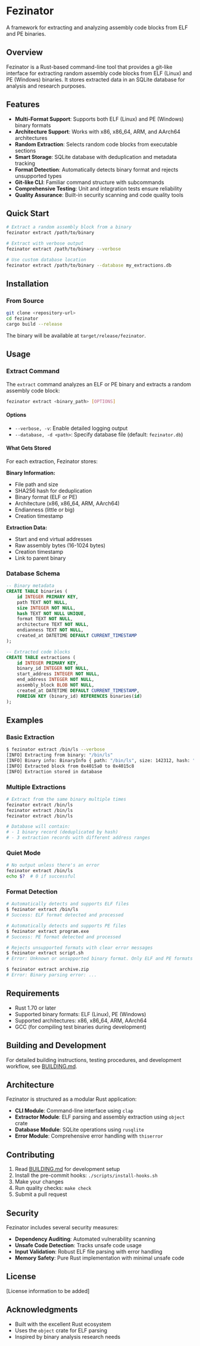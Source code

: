 # Fezinator

A framework for extracting and analyzing assembly code blocks from ELF and PE binaries.

## Overview

Fezinator is a Rust-based command-line tool that provides a git-like interface for extracting random assembly code blocks from ELF (Linux) and PE (Windows) binaries. It stores extracted data in an SQLite database for analysis and research purposes.

## Features

- **Multi-Format Support**: Supports both ELF (Linux) and PE (Windows) binary formats
- **Architecture Support**: Works with x86, x86_64, ARM, and AArch64 architectures
- **Random Extraction**: Selects random code blocks from executable sections
- **Smart Storage**: SQLite database with deduplication and metadata tracking  
- **Format Detection**: Automatically detects binary format and rejects unsupported types
- **Git-like CLI**: Familiar command structure with subcommands
- **Comprehensive Testing**: Unit and integration tests ensure reliability
- **Quality Assurance**: Built-in security scanning and code quality tools

## Quick Start

```bash
# Extract a random assembly block from a binary
fezinator extract /path/to/binary

# Extract with verbose output
fezinator extract /path/to/binary --verbose

# Use custom database location
fezinator extract /path/to/binary --database my_extractions.db
```

## Installation

### From Source

```bash
git clone <repository-url>
cd fezinator
cargo build --release
```

The binary will be available at `target/release/fezinator`.

## Usage

### Extract Command

The `extract` command analyzes an ELF or PE binary and extracts a random assembly code block:

```bash
fezinator extract <binary_path> [OPTIONS]
```

#### Options

- `--verbose, -v`: Enable detailed logging output
- `--database, -d <path>`: Specify database file (default: `fezinator.db`)

#### What Gets Stored

For each extraction, Fezinator stores:

**Binary Information:**
- File path and size
- SHA256 hash for deduplication
- Binary format (ELF or PE)
- Architecture (x86, x86_64, ARM, AArch64)
- Endianness (little or big)
- Creation timestamp

**Extraction Data:**
- Start and end virtual addresses
- Raw assembly bytes (16-1024 bytes)
- Creation timestamp
- Link to parent binary

### Database Schema

```sql
-- Binary metadata
CREATE TABLE binaries (
    id INTEGER PRIMARY KEY,
    path TEXT NOT NULL,
    size INTEGER NOT NULL,
    hash TEXT NOT NULL UNIQUE,
    format TEXT NOT NULL,
    architecture TEXT NOT NULL,
    endianness TEXT NOT NULL,
    created_at DATETIME DEFAULT CURRENT_TIMESTAMP
);

-- Extracted code blocks
CREATE TABLE extractions (
    id INTEGER PRIMARY KEY,
    binary_id INTEGER NOT NULL,
    start_address INTEGER NOT NULL,
    end_address INTEGER NOT NULL,
    assembly_block BLOB NOT NULL,
    created_at DATETIME DEFAULT CURRENT_TIMESTAMP,
    FOREIGN KEY (binary_id) REFERENCES binaries(id)
);
```

## Examples

### Basic Extraction

```bash
$ fezinator extract /bin/ls --verbose
[INFO] Extracting from binary: "/bin/ls"
[INFO] Binary info: BinaryInfo { path: "/bin/ls", size: 142312, hash: "a1b2c3...", format: "ELF", architecture: "x86_64", endianness: "little" }
[INFO] Extracted block from 0x4015a0 to 0x4015c8
[INFO] Extraction stored in database
```

### Multiple Extractions

```bash
# Extract from the same binary multiple times
fezinator extract /bin/ls
fezinator extract /bin/ls  
fezinator extract /bin/ls

# Database will contain:
# - 1 binary record (deduplicated by hash)
# - 3 extraction records with different address ranges
```

### Quiet Mode

```bash
# No output unless there's an error
fezinator extract /bin/ls
echo $?  # 0 if successful
```

### Format Detection

```bash
# Automatically detects and supports ELF files
$ fezinator extract /bin/ls
# Success: ELF format detected and processed

# Automatically detects and supports PE files  
$ fezinator extract program.exe
# Success: PE format detected and processed

# Rejects unsupported formats with clear error messages
$ fezinator extract script.sh
# Error: Unknown or unsupported binary format. Only ELF and PE formats are supported.

$ fezinator extract archive.zip
# Error: Binary parsing error: ...
```

## Requirements

- Rust 1.70 or later
- Supported binary formats: ELF (Linux), PE (Windows)
- Supported architectures: x86, x86_64, ARM, AArch64
- GCC (for compiling test binaries during development)

## Building and Development

For detailed building instructions, testing procedures, and development workflow, see [BUILDING.md](BUILDING.md).

## Architecture

Fezinator is structured as a modular Rust application:

- **CLI Module**: Command-line interface using `clap`
- **Extractor Module**: ELF parsing and assembly extraction using `object` crate
- **Database Module**: SQLite operations using `rusqlite`
- **Error Module**: Comprehensive error handling with `thiserror`

## Contributing

1. Read [BUILDING.md](BUILDING.md) for development setup
2. Install the pre-commit hooks: `./scripts/install-hooks.sh`
3. Make your changes
4. Run quality checks: `make check`
5. Submit a pull request

## Security

Fezinator includes several security measures:

- **Dependency Auditing**: Automated vulnerability scanning
- **Unsafe Code Detection**: Tracks unsafe code usage
- **Input Validation**: Robust ELF file parsing with error handling
- **Memory Safety**: Pure Rust implementation with minimal unsafe code

## License

[License information to be added]

## Acknowledgments

- Built with the excellent Rust ecosystem
- Uses the `object` crate for ELF parsing
- Inspired by binary analysis research needs